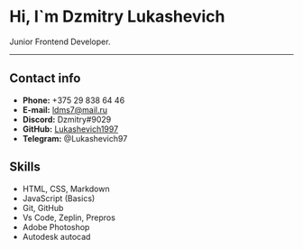# Hi, I`m Dzmitry Lukashevich

Junior Frontend Developer.

---

## Contact info

- **Phone:** +375 29 838 64 46
- **E-mail:** ldms7@mail.ru
- **Discord:** Dzmitry#9029
- **GitHub:** [Lukashevich1997](https://github.com/Lukashevich1997)
- **Telegram:** @Lukashevich97

## Skills

- HTML, CSS, Markdown
- JavaScript (Basics)
- Git, GitHub
- Vs Code, Zeplin, Prepros
- Adobe Photoshop
- Autodesk autocad

